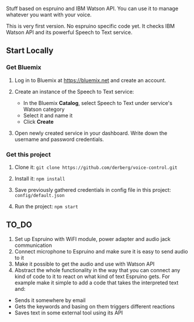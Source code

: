 Stuff based on espruino and IBM Watson API. You can use it to manage whatever you want with your voice.

This is very first version. No espruino specific code yet. It checks IBM Watson API and its powerful Speech to Text service.

## Start Locally

### Get Bluemix

1. Log in to Bluemix at https://bluemix.net and create an account.

2. Create an instance of the Speech to Text service:
     * In the Bluemix **Catalog**, select Speech to Text under service's Watson category
     * Select it and name it
     * Click **Create**

3. Open newly created service in your dashboard. Write down the username and password credentials.

### Get this project

1. Clone it: `git clone https://github.com/derberg/voice-control.git`

2. Install it: `npm install`

3. Save previously gathered credentials in config file in this project: `config/default.json`

4. Run the project: `npm start`

## TO_DO

1. Set up Espruino with WiFI module, power adapter and audio jack communication
2. Connect microphone to Espruino and make sure it is easy to send audio to it
3. Make it possible to get the audio and use with Watson API
4. Abstract the whole functionality in the way that you can connect any kind of code to it to react on what kind of text Espruino gets. For example make it simple to add a code that takes the interpreted text and:
* Sends it somewhere by email
* Gets the keywords and basing on them triggers different reactions
* Saves text in some external tool using its API
